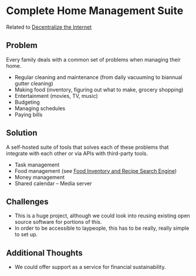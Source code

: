 # Complete Home Management Suite

Related to [Decentralize the Internet](decentralize-internet.md)

## Problem
Every family deals with a common set of problems when managing their home.
- Regular cleaning and maintenance (from daily vacuuming to biannual gutter cleaning)
- Making food (inventory, figuring out what to make, grocery shopping)
- Entertainment (movies, TV, music)
- Budgeting
- Managing schedules
- Paying bills

## Solution
A self-hosted suite of tools that solves each of these problems that integrate with each other or via APIs with third-party tools.
- Task management
- Food management (see [Food Inventory and Recipe Search Engine](recipe-search.md))
- Money management
- Shared calendar
– Media server

## Challenges
- This is a huge project, although we could look into reusing existing open source software for portions of this.
- In order to be accessible to laypeople, this has to be really, really simple to set up.

## Additional Thoughts
- We could offer support as a service for financial sustainability.
